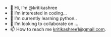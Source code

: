- 👋 Hi, I’m @kritikashree
- 👀 I’m interested in coding...
- 🌱 I’m currently learning python..
- 💞️ I’m looking to collaborate on ...
- 📫 How to reach me kritikashree1@gmail.com.

<!---
kritikashree/kritikashree is a ✨ special ✨ repository because its `README.md` (this file) appears on your GitHub profile.
You can click the Preview link to take a look at your changes.
--->
